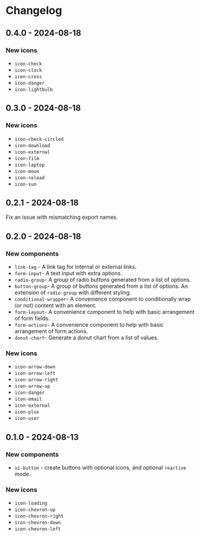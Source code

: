 # Changelog

## 0.4.0 - 2024-08-18

### New icons

- `icon-check`
- `icon-clock`
- `icon-cross`
- `icon-danger`
- `icon-lightbulb`

## 0.3.0 - 2024-08-18

### New icons

- `icon-check-circled`
- `icon-download`
- `icon-external`
- `icon-film`
- `icon-laptop`
- `icon-moon`
- `icon-reload`
- `icon-sun`

## 0.2.1 - 2024-08-18

Fix an issue with mismatching export names.

## 0.2.0 - 2024-08-18

### New components

- `link-tag` - A link tag for internal or external links.
- `form-input`- A text input with extra options.
- `radio-group`- A group of radio buttons generated from a list of options.
- `button-group`- A group of buttons generated from a list of options. An extension of `radio-group` with different styling.
- `conditional-wrapper`- A convenience component to conditionally wrap (or not) content with an element.
- `form-layout`- A convenience component to help with basic arrangement of form fields.
- `form-actions`- A convenience component to help with basic arrangement of form actions.
- `donut-chart`- Generate a donut chart from a list of values.

### New icons

- `icon-arrow-down`
- `icon-arrow-left`
- `icon-arrow-right`
- `icon-arrow-up`
- `icon-danger`
- `icon-email`
- `icon-external`
- `icon-plus`
- `icon-user`

## 0.1.0 - 2024-08-13

### New components

- `ui-button` - create buttons with optional icons, and optional `reactive` mode.

### New icons

- `icon-loading`
- `icon-chevron-up`
- `icon-chevron-right`
- `icon-chevron-down`
- `icon-chevron-left`
